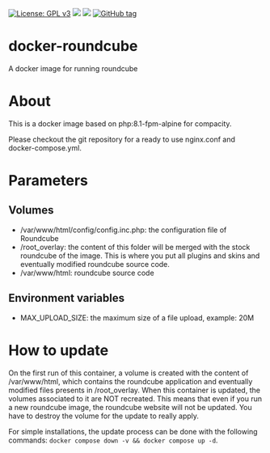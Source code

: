 [![License: GPL v3](https://img.shields.io/github/license/LordVeovis/docker-roundcube.svg)](https://www.gnu.org/licenses/gpl-3.0) [![](https://img.shields.io/docker/pulls/veovis/roundcube.svg)](https://hub.docker.com/r/veovis/roundcube/ 'Docker Hub') [![](https://img.shields.io/docker/build/veovis/roundcube.svg)](https://hub.docker.com/r/veovis/roundcube/builds/ 'Docker Hub') [![GitHub tag](https://img.shields.io/github/tag/LordVeovis/docker-roundcube.svg)](https://GitHub.com/LordVeovis/docker-roundcube/tags/)

# docker-roundcube
A docker image for running roundcube

# About
This is a docker image based on php:8.1-fpm-alpine for compacity.

Please checkout the git repository for a ready to use nginx.conf and docker-compose.yml.

# Parameters

## Volumes

* /var/www/html/config/config.inc.php: the configuration file of Roundcube
* /root_overlay: the content of this folder will be merged with the stock roundcube of the image. This is where you put all plugins and skins and eventually modified roundcube source code.
* /var/www/html: roundcube source code

## Environment variables

* MAX_UPLOAD_SIZE: the maximum size of a file upload, example: 20M

# How to update

On the first run of this container, a volume is created with the content of /var/www/html, which contains the roundcube application and eventually modified files presents in /root_overlay. When this container is updated, the volumes associated to it are NOT recreated. This means that even if you run a new roundcube image, the roundcube website will not be updated. You have to destroy the volume for the update to really apply.

For simple installations, the update process can be done with the following commands: `docker compose down -v && docker compose up -d`.

